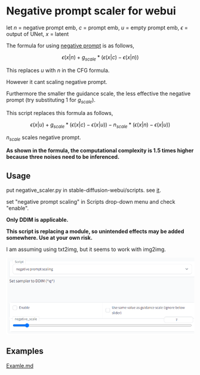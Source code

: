 # Negative prompt scaler for webui

let $n$ = negative prompt emb, $c$ = prompt emb, $u$ = empty prompt emb, $\epsilon$ = output of UNet, $x$ = latent

The formula for using [negative prompt](https://github.com/AUTOMATIC1111/stable-diffusion-webui/wiki/Negative-prompt) is as follows,

$$\epsilon(x|n) + g_{scale} * (\epsilon(x|c) - \epsilon(x|n)) $$

This replaces $u$ with $n$ in the CFG formula.

However it cant scaling negative prompt.

Furthermore the smaller the guidance scale, the less effective the negative prompt (try substituting 1 for $g_{scale}$).

This script replaces this formula as follows,

$$\epsilon(x|u) + g_{scale} * (\epsilon(x|c) - \epsilon(x|u)) - n_{scale} * (\epsilon(x|n) - \epsilon(x|u))$$

$n_{scale}$ scales negative prompt.

**As shown in the formula, the computational complexity is 1.5 times higher because three noises need to be inferenced.**

## Usage

put negative_scaler.py in stable-diffusion-webui/scripts. see [it](https://github.com/AUTOMATIC1111/stable-diffusion-webui/wiki/Custom-Scripts).

set "negative prompt scaling" in Scripts drop-down menu and check "enable".

**Only DDIM is applicable.**

**This script is replacing a module, so unintended effects may be added somewhere. Use at your own risk.**

I am assuming using txt2img, but it seems to work with img2img.

![ui](https://github.com/laksjdjf/negative_prompt_scaling_for_webui/blob/images/ui.png?raw=true)

## Examples
[Examle.md](https://github.com/laksjdjf/negative_prompt_scaling_for_webui/blob/main/Examle.md)
